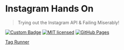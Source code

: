 # Instagram Hands On
> Trying out the Instagram API & Failing Miserably!

[![Custom Badge](https://img.shields.io/badge/Author-Abhijit%20Kar-brightgreen.svg)](https://abhijit-kar.github.io/)
[![MIT licensed](https://img.shields.io/badge/license-MIT-blue.svg)](https://opensource.org/licenses/mit-license.php)
[![GitHub Pages](https://img.shields.io/badge/Server-GitHub%20Pages-brightgreen.svg?style=flat)](http://www.abhijit-kar.com/instagram-hands-on/)

[Tag Runner](https://nbviewer.jupyter.org/github/abhijit-kar/instagram-hands-on/blob/master/tag-runner.ipynb)
